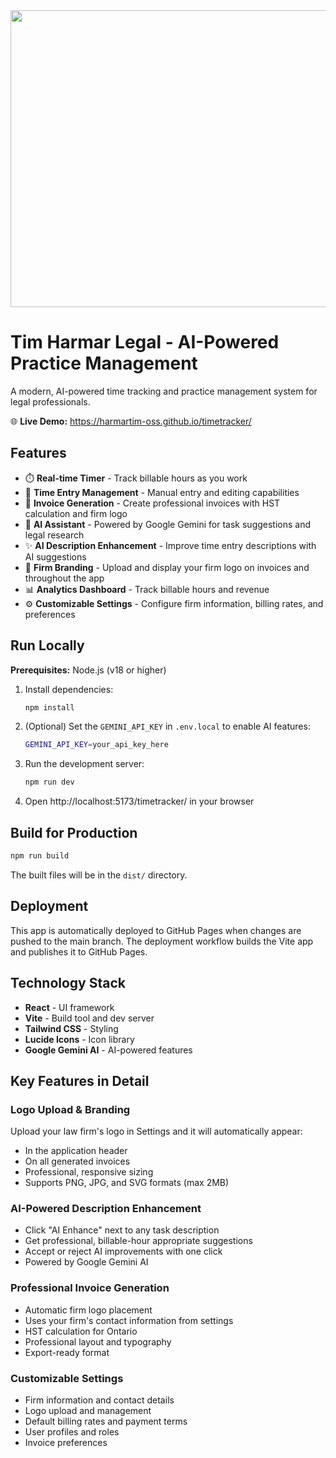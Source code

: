 <div align="center">
<img width="1200" height="475" alt="GHBanner" src="https://github.com/user-attachments/assets/0aa67016-6eaf-458a-adb2-6e31a0763ed6" />
</div>

# Tim Harmar Legal - AI-Powered Practice Management

A modern, AI-powered time tracking and practice management system for legal professionals.

🌐 **Live Demo:** https://harmartim-oss.github.io/timetracker/

## Features

- ⏱️ **Real-time Timer** - Track billable hours as you work
- 📝 **Time Entry Management** - Manual entry and editing capabilities
- 🧾 **Invoice Generation** - Create professional invoices with HST calculation and firm logo
- 🤖 **AI Assistant** - Powered by Google Gemini for task suggestions and legal research
- ✨ **AI Description Enhancement** - Improve time entry descriptions with AI suggestions
- 🏢 **Firm Branding** - Upload and display your firm logo on invoices and throughout the app
- 📊 **Analytics Dashboard** - Track billable hours and revenue
- ⚙️ **Customizable Settings** - Configure firm information, billing rates, and preferences

## Run Locally

**Prerequisites:**  Node.js (v18 or higher)

1. Install dependencies:
   ```bash
   npm install
   ```

2. (Optional) Set the `GEMINI_API_KEY` in `.env.local` to enable AI features:
   ```bash
   GEMINI_API_KEY=your_api_key_here
   ```

3. Run the development server:
   ```bash
   npm run dev
   ```

4. Open http://localhost:5173/timetracker/ in your browser

## Build for Production

```bash
npm run build
```

The built files will be in the `dist/` directory.

## Deployment

This app is automatically deployed to GitHub Pages when changes are pushed to the main branch. The deployment workflow builds the Vite app and publishes it to GitHub Pages.

## Technology Stack

- **React** - UI framework
- **Vite** - Build tool and dev server
- **Tailwind CSS** - Styling
- **Lucide Icons** - Icon library
- **Google Gemini AI** - AI-powered features

## Key Features in Detail

### Logo Upload & Branding
Upload your law firm's logo in Settings and it will automatically appear:
- In the application header
- On all generated invoices
- Professional, responsive sizing
- Supports PNG, JPG, and SVG formats (max 2MB)

### AI-Powered Description Enhancement
- Click "AI Enhance" next to any task description
- Get professional, billable-hour appropriate suggestions
- Accept or reject AI improvements with one click
- Powered by Google Gemini AI

### Professional Invoice Generation
- Automatic firm logo placement
- Uses your firm's contact information from settings
- HST calculation for Ontario
- Professional layout and typography
- Export-ready format

### Customizable Settings
- Firm information and contact details
- Logo upload and management
- Default billing rates and payment terms
- User profiles and roles
- Invoice preferences
